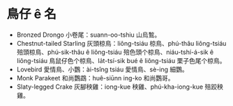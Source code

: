 # 鳥仔 ê 名

- Bronzed Drongo 小卷尾：suann-oo-tshiu 山烏鶖。
- Chestnut-tailed Starling 灰頭椋鳥：liông-tsiáu 椋鳥、phú-thâu liông-tsiáu 殕頭椋鳥、phú-sik-thâu ê liông-tsiáu 殕色頭个椋鳥、niáu-tshí-á-sik ê liông-tsiáu 鳥鼠仔色个椋鳥、la̍t-tsí-sik bué ê liông-tsiáu 栗子色尾个椋鳥。
- Lovebird 愛情鳥、小鸚：ài-tsîng tsiáu 愛情鳥、sè-ing 細鸚。
- Monk Parakeet 和尚鸚鵡：huê-siūnn ing-ko 和尚鸚哥。
- Slaty-legged Crake 灰腳秧雞：iong-kue 秧雞、phú-kha-iong-kue 殕跤秧雞。
